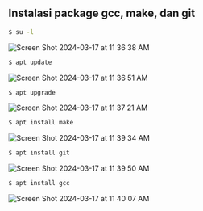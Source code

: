 ## Instalasi package gcc, make, dan git

``` sh
$ su -l
```
![Screen Shot 2024-03-17 at 11 36 38 AM](https://github.com/PelangiKartikaChandraKirana/SysOP24-3123521003/assets/160555525/77c52783-9667-4f54-8600-781e8a0e49df)

``` sh
$ apt update
```
![Screen Shot 2024-03-17 at 11 36 51 AM](https://github.com/PelangiKartikaChandraKirana/SysOP24-3123521003/assets/160555525/b7a279b5-ad13-4d35-852d-e99c25f3decc)

``` sh
$ apt upgrade
```
![Screen Shot 2024-03-17 at 11 37 21 AM](https://github.com/PelangiKartikaChandraKirana/SysOP24-3123521003/assets/160555525/06ce27ba-27fc-47d3-932c-a6f0515aa160)

``` sh
$ apt install make
```
![Screen Shot 2024-03-17 at 11 39 34 AM](https://github.com/PelangiKartikaChandraKirana/SysOP24-3123521003/assets/160555525/2599f36b-2cba-44e4-b252-0e7a21fd0441)

``` sh
$ apt install git
```
![Screen Shot 2024-03-17 at 11 39 50 AM](https://github.com/PelangiKartikaChandraKirana/SysOP24-3123521003/assets/160555525/44685bc6-2158-438e-b700-8c3801638585)

``` sh
$ apt install gcc
```
![Screen Shot 2024-03-17 at 11 40 07 AM](https://github.com/PelangiKartikaChandraKirana/SysOP24-3123521003/assets/160555525/4dfa4f08-ef6e-44ea-9e15-025f532877b6)













